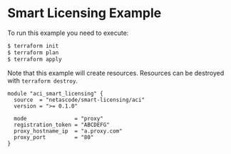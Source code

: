 <!-- BEGIN_TF_DOCS -->
# Smart Licensing Example

To run this example you need to execute:

```bash
$ terraform init
$ terraform plan
$ terraform apply
```

Note that this example will create resources. Resources can be destroyed with `terraform destroy`.

```hcl
module "aci_smart_licensing" {
  source  = "netascode/smart-licensing/aci"
  version = ">= 0.1.0"

  mode               = "proxy"
  registration_token = "ABCDEFG"
  proxy_hostname_ip  = "a.proxy.com"
  proxy_port         = "80"
}
```
<!-- END_TF_DOCS -->